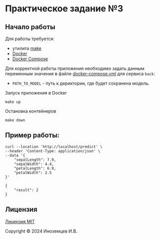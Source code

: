 # Практическое задание №3

## Начало работы

Для работы требуется:

- утилита [make](https://www.gnu.org/software/make/)
- [Docker](https://www.docker.com/)
- [Docker Compose](https://docs.docker.com/compose/)

Для корректной работы приложения необходимо задать данным переменным значения в
файле [docker-compose.yml](docker-compose.yml) для сервиса `back`:

- `PATH_TO_MODEL` - путь к дериктории, где будет сохранена модель.

Запуск приложения в Docker

```shell
make up
```

Остановка контейнеров

```shell
make down
```

## Пример работы:

```curl
curl --location 'http://localhost/predict' \
--header 'Content-Type: application/json' \
--data '{
    "sepalLength": 7.9,
    "sepalWidth": 4.4,
    "petalLength": 6.9,
    "petalWidth": 2.5
}'
```

```
{
    "result": 2
}
```

## Лицензия

[Лицензия MIT](https://mit-license.org/)

Copyright © 2024 Иноземцев И.В.